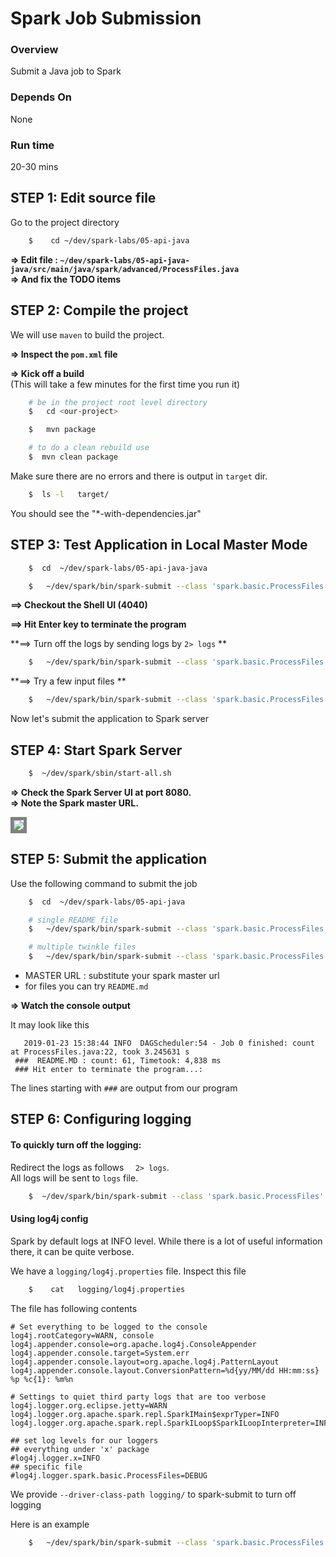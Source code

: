 <link rel='stylesheet' href='../assets/css/main.css'/>

Spark Job Submission
==================================

### Overview
Submit a Java job to Spark

### Depends On
None

### Run time
20-30 mins


## STEP 1: Edit source file

Go to the project directory

```bash
    $    cd ~/dev/spark-labs/05-api-java
```


**=> Edit file : `~/dev/spark-labs/05-api-java-java/src/main/java/spark/advanced/ProcessFiles.java`**  
**=> And fix the TODO items**


## STEP 2: Compile the project

We will use `maven` to build the project.  

**=> Inspect the `pom.xml` file**


**=> Kick off a build**  
(This will take a few minutes for the first time you run it)

```bash
    # be in the project root level directory
    $   cd <our-project>

    $   mvn package

    # to do a clean rebuild use
    $  mvn clean package
```

Make sure there are no errors and there is output in `target` dir.

```bash
    $  ls -l   target/
```

You should see the "*-with-dependencies.jar"

## STEP 3: Test Application in Local Master Mode

```bash
    $  cd  ~/dev/spark-labs/05-api-java-java

    $   ~/dev/spark/bin/spark-submit --class 'spark.basic.ProcessFiles' --master local[*]  target/spark.basic-2.11-jar-with-dependencies.jar    README.md
```

**==> Checkout the Shell UI (4040)**   

**==> Hit Enter key to terminate the program**

**==> Turn off the logs by sending logs by `2> logs` **   

```bash
    $   ~/dev/spark/bin/spark-submit --class 'spark.basic.ProcessFiles' --master local[*]  target/spark.basic-2.11-jar-with-dependencies.jar    README.md  2> logs
```

**==> Try a few input files **
```bash
    $   ~/dev/spark/bin/spark-submit --class 'spark.basic.ProcessFiles' --master local[*]  target/spark.basic-2.11-jar-with-dependencies.jar    /data/text/twinkle/*  2> logs
```


Now let's submit the application to Spark server

## STEP 4: Start Spark Server

```bash
    $  ~/dev/spark/sbin/start-all.sh
```

**=> Check the Spark Server UI at port 8080.**  
**=> Note the Spark master URL.**  

<img src="../assets/images/4.1b.png" style="border: 5px solid grey; max-width:100%;"/>


## STEP 5: Submit the application

Use the following command to submit the job

```bash
    $  cd  ~/dev/spark-labs/05-api-java

    # single README file
    $   ~/dev/spark/bin/spark-submit --class 'spark.basic.ProcessFiles' --master MASTER_URL  target/spark.basic-2.11-jar-with-dependencies.jar    README.md   2> logs

    # multiple twinkle files
    $   ~/dev/spark/bin/spark-submit --class 'spark.basic.ProcessFiles' --master MASTER_URL  target/spark.basic-2.11-jar-with-dependencies.jar    /data/text/twinkle/*  2> logs
```

* MASTER URL : substitute your spark master url
* for files you can try `README.md`

**=> Watch the console output**

It may look like this

```console
   2019-01-23 15:38:44 INFO  DAGScheduler:54 - Job 0 finished: count at ProcessFiles.java:22, took 3.245631 s
 ###  README.MD : count: 61, Timetook: 4,838 ms 
 ### Hit enter to terminate the program...:

```
The lines starting with `###` are output from our program


## STEP 6:  Configuring logging

#### To quickly turn off the logging:
Redirect the logs as follows `  2> logs`.   
All logs will be sent to `logs` file.  
```bash
    $  ~/dev/spark/bin/spark-submit --class 'spark.basic.ProcessFiles' --master MASTER_URL  target/spark.basic-2.11-jar-with-dependencies.jar    <files to process>    2>  logs
```

#### Using log4j config
Spark by default logs at INFO level.  While there is a lot of useful information there, it can be quite verbose.

We have a `logging/log4j.properties` file.  Inspect this file

```bash
    $    cat   logging/log4j.properties
```


The file has following contents

```
# Set everything to be logged to the console
log4j.rootCategory=WARN, console
log4j.appender.console=org.apache.log4j.ConsoleAppender
log4j.appender.console.target=System.err
log4j.appender.console.layout=org.apache.log4j.PatternLayout
log4j.appender.console.layout.ConversionPattern=%d{yy/MM/dd HH:mm:ss} %p %c{1}: %m%n

# Settings to quiet third party logs that are too verbose
log4j.logger.org.eclipse.jetty=WARN
log4j.logger.org.apache.spark.repl.SparkIMain$exprTyper=INFO
log4j.logger.org.apache.spark.repl.SparkILoop$SparkILoopInterpreter=INFO

## set log levels for our loggers
## everything under 'x' package
#log4j.logger.x=INFO
## specific file
#log4j.logger.spark.basic.ProcessFiles=DEBUG
```



We provide `--driver-class-path logging/`  to spark-submit to turn off logging

Here is an example

```bash
    $   ~/dev/spark/bin/spark-submit --class 'spark.basic.ProcessFiles' --master local[*]  --driver-class-path logging/  target/spark.basic-2.11-jar-with-dependencies.jar    README.md
```
